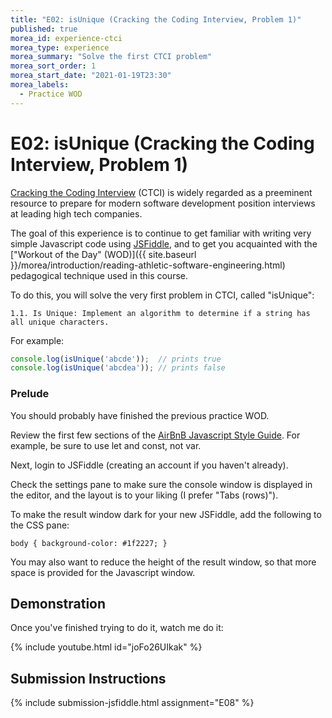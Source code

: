 ```yaml
---
title: "E02: isUnique (Cracking the Coding Interview, Problem 1)"
published: true
morea_id: experience-ctci
morea_type: experience
morea_summary: "Solve the first CTCI problem"
morea_sort_order: 1
morea_start_date: "2021-01-19T23:30"
morea_labels:
  - Practice WOD
---
```


# E02: isUnique (Cracking the Coding Interview, Problem 1)

[Cracking the Coding Interview](http://www.crackingthecodinginterview.com/) (CTCI) is widely regarded as a preeminent resource to prepare for modern software development position interviews at leading high tech companies.

The goal of this experience is to continue to get familiar with writing very simple Javascript code using [JSFiddle](http://jsfiddle.net), and to get you acquainted with the ["Workout of the Day" (WOD)]({{ site.baseurl }}/morea/introduction/reading-athletic-software-engineering.html) pedagogical technique used in this course.

To do this, you will solve the very first problem in CTCI, called "isUnique":

```
1.1. Is Unique: Implement an algorithm to determine if a string has all unique characters.
```

For example:

```js
console.log(isUnique('abcde'));  // prints true
console.log(isUnique('abcdea')); // prints false
```

### Prelude

You should probably have finished the previous practice WOD.

Review the first few sections of the [AirBnB Javascript Style Guide](https://github.com/airbnb/javascript). For example, be sure to use let and const, not var.

Next, login to JSFiddle (creating an account if you haven't already).

Check the settings pane to make sure the console window is displayed in the editor, and the layout is to your liking (I prefer "Tabs (rows)").

To make the result window dark for your new JSFiddle, add the following to the CSS pane:

```
body { background-color: #1f2227; }
```

You may also want to reduce the height of the result window, so that more space is provided for the Javascript window.

## Demonstration

Once you've finished trying to do it, watch me do it:

{% include youtube.html id="joFo26UIkak" %}

## Submission Instructions

{% include submission-jsfiddle.html assignment="E08" %}
